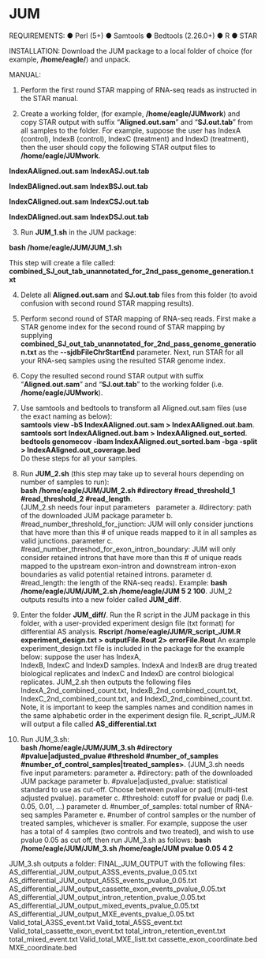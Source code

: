 # JUM
REQUIREMENTS: 
     ● Perl (5+)
     ● Samtools
     ● Bedtools (2.26.0+)
     ● R
     ● STAR

INSTALLATION: Download the JUM package to a local folder of choice (for example, **/home/eagle/**) and unpack.

MANUAL: 
1. Perform the first round STAR mapping of RNA-seq reads as instructed in the STAR manual.

2. Create a working folder, (for example, **/home/eagle/JUMwork**) and copy STAR output with suffix “**Aligned.out.sam**” and “**SJ.out.tab**” from all samples to the folder. For example, suppose the user has IndexA (control), IndexB (control), IndexC (treatment) and IndexD (treatment), then the user should copy the following STAR output files to **/home/eagle/JUMwork**.

**IndexAAligned.out.sam**
**IndexASJ.out.tab**

**IndexBAligned.out.sam**
**IndexBSJ.out.tab**

**IndexCAligned.out.sam**
**IndexCSJ.out.tab**

**IndexDAligned.out.sam**
**IndexDSJ.out.tab**

3. Run **JUM_1.sh** in the JUM package: 


**bash /home/eagle/JUM/JUM_1.sh**

This step will create a file called: **combined_SJ_out_tab_unannotated_for_2nd_pass_genome_generation.txt**

4. Delete all **Aligned.out.sam** and **SJ.out.tab** files from this folder (to avoid confusion with second round STAR mapping results).

5. Perform second round of STAR mapping of RNA-seq reads. First make a STAR genome index for the second round of STAR mapping by supplying **combined_SJ_out_tab_unannotated_for_2nd_pass_genome_generation.txt** as the **--sjdbFileChrStartEnd** parameter. Next, run STAR for all your RNA-seq samples using the resulted STAR genome index.

6. Copy the resulted second round STAR output with suffix “**Aligned.out.sam**” and “**SJ.out.tab**” to the working folder (i.e. **/home/eagle/JUMwork**).

7. Use samtools and bedtools to transform all Aligned.out.sam files (use the exact naming as below):  
**samtools view -bS IndexAAligned.out.sam > IndexAAligned.out.bam**. 
**samtools sort IndexAAligned.out.bam > IndexAAligned.out_sorted**. 
**bedtools genomecov -ibam IndexAAligned.out_sorted.bam -bga -split > IndexAAligned.out_coverage.bed**  
     Do these steps for all your samples.
    
8. Run **JUM_2.sh** (this step may take up to several hours depending on number of samples to run):  
**bash /home/eagle/JUM/JUM_2.sh #directory #read_threshold_1 #read_threshold_2 #read_length**.  
(JUM_2.sh needs four input parameters   
 parameter a. #directory: path of the downloaded JUM package
 parameter b. #read_number_threshold_for_junction: JUM will only consider junctions that have more than this # of unique reads mapped to it in all samples as valid junctions. 
 parameter c. #read_number_threshod_for_exon_intron_boundary: JUM will only consider retained introns that have more than this # of unique reads mapped to the upstream exon-intron and downstream intron-exon boundaries as valid potential retained introns. 
 parameter d. #read_length: the length of the RNA-seq reads). 
 Example: **bash /home/eagle/JUM/JUM_2.sh /home/eagle/JUM 5 2 100**. 
 JUM_2 outputs results into a new folder called **JUM_diff**. 

9. Enter the folder **JUM_diff/**. Run the R script in the JUM package in this folder, with a user-provided experiment design file (txt format) for differential AS analysis. 
**Rscript /home/eagle/JUM/R_script_JUM.R experiment_design.txt > outputFile.Rout 2> errorFile.Rout**
       An example experiment_design.txt file is included in the package for the example below: suppose the user has IndexA,    
       IndexB, IndexC and IndexD samples. IndexA and IndexB are drug treated biological replicates and IndexC and IndexD are 
       control biological replicates. JUM_2.sh then outputs the following files IndexA_2nd_combined_count.txt, 
       IndexB_2nd_combined_count.txt, IndexC_2nd_combined_count.txt, and IndexD_2nd_combined_count.txt. Note, it is 
       important to keep the samples names and condition names in the same alphabetic order in the experiment design file.
       R_script_JUM.R will output a file called **AS_differential.txt**

10. Run JUM_3.sh:  
**bash /home/eagle/JUM/JUM_3.sh #directory #pvalue|adjusted_pvalue #threshold #number_of_samples #number_of_control_samples|treated_samples>**. 
(JUM_3.sh needs five input parameters:
parameter a. #directory: path of the downloaded JUM package
parameter b. #pvalue|adjusted_pvalue: statistical standard to use as cut-off. Choose between pvalue or padj (multi-test adjusted pvalue).
parameter c. #threshold: cutoff for pvalue or padj (I.e. 0.05, 0.01, …)
parameter d. #number_of_samples: total number of RNA-seq samples
Parameter e. #number of control samples or the number of treated samples, whichever is smaller. 
For example, suppose the user has a total of 4 samples (two controls and two treated), and wish to use pvalue 0.05 as cut off, then run JUM_3.sh as follows:
**bash /home/eagle/JUM/JUM_3.sh /home/eagle/JUM pvalue 0.05 4 2**

JUM_3.sh outputs a folder: FINAL_JUM_OUTPUT with the following files:  
AS_differential_JUM_output_A3SS_events_pvalue_0.05.txt
AS_differential_JUM_output_A5SS_events_pvalue_0.05.txt
AS_differential_JUM_output_cassette_exon_events_pvalue_0.05.txt
AS_differential_JUM_output_intron_retention_pvalue_0.05.txt
AS_differential_JUM_output_mixed_events_pvalue_0.05.txt
AS_differential_JUM_output_MXE_events_pvalue_0.05.txt
Valid_total_A3SS_event.txt
Valid_total_A5SS_event.txt
Valid_total_cassette_exon_event.txt
total_intron_retention_event.txt
total_mixed_event.txt
Valid_total_MXE_listt.txt
cassette_exon_coordinate.bed
MXE_coordinate.bed
